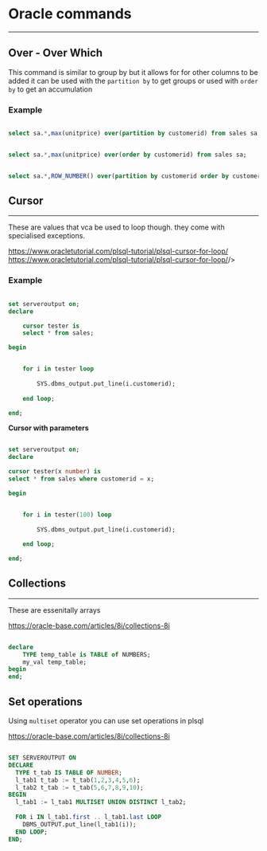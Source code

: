 # Oracle commands
---

## Over - Over Which

This command is similar to group by but it allows for for other columns to be added
it can be used with the `partition by` to get groups or used with `order by` to get an accumulation 

### Example
```sql

select sa.*,max(unitprice) over(partition by customerid) from sales sa;

```


```sql

select sa.*,max(unitprice) over(order by customerid) from sales sa;

```

```sql

select sa.*,ROW_NUMBER() over(partition by customerid order by customerid) as co from sales sa;


```


## Cursor
---

These are values that vca be used to loop though. they come with specialised exceptions.

<https://www.oracletutorial.com/plsql-tutorial/plsql-cursor-for-loop/>
<https://www.oracletutorial.com/plsql-tutorial/plsql-cursor-for-loop/>/>

### Example
```sql

set serveroutput on;
declare

    cursor tester is
    select * from sales;

begin


    for i in tester loop
    
        SYS.dbms_output.put_line(i.customerid);
    
    end loop;

end;

```

**Cursor with parameters**
```sql

set serveroutput on;
declare

cursor tester(x number) is
select * from sales where customerid = x;

begin


    for i in tester(100) loop
    
        SYS.dbms_output.put_line(i.customerid);
    
    end loop;

end;

```


## Collections
---

These are essenitally arrays 

<https://oracle-base.com/articles/8i/collections-8i>

```sql

declare
    TYPE temp_table is TABLE of NUMBERS;
    my_val temp_table;
begin
end;
```


## Set operations

Using `multiset` operator you can use set operations in plsql


<https://oracle-base.com/articles/8i/collections-8i>

```sql

SET SERVEROUTPUT ON
DECLARE
  TYPE t_tab IS TABLE OF NUMBER;
  l_tab1 t_tab := t_tab(1,2,3,4,5,6);
  l_tab2 t_tab := t_tab(5,6,7,8,9,10);
BEGIN
  l_tab1 := l_tab1 MULTISET UNION DISTINCT l_tab2;
  
  FOR i IN l_tab1.first .. l_tab1.last LOOP
    DBMS_OUTPUT.put_line(l_tab1(i));
  END LOOP;
END;

```


